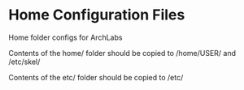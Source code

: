 # Home Configuration Files

Home folder configs for ArchLabs

Contents of the home/ folder should be copied to /home/USER/ and /etc/skel/

Contents of the etc/ folder should be copied to /etc/
